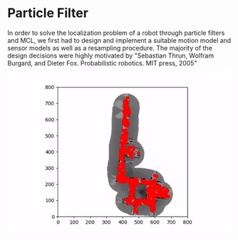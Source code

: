 # Particle Filter
In order to solve the localization problem of a robot through particle filters and MCL, we first had to design and implement a suitable motion model and sensor models as well as a resampling procedure. The majority of the design decisions were highly motivated by "Sebastian Thrun, Wolfram Burgard, and Dieter Fox. Probabilistic robotics. MIT press, 2005"
![](https://github.com/bm-93/Particle_Filter/blob/main/problem_set/wean_hall_localization.gif)

